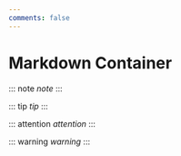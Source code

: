 ```yaml
---
comments: false
---
```


# Markdown Container

::: note
*note*
:::

::: tip
*tip*
:::

::: attention
*attention*
:::

::: warning
*warning*
:::